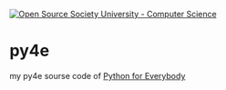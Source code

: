 [![Open Source Society University - Computer Science](https://img.shields.io/badge/OSSU-computer--science-blue.svg)](https://github.com/ossu/computer-science)
# py4e
my py4e sourse code of
[Python for Everybody](https://www.py4e.com/lessons)
